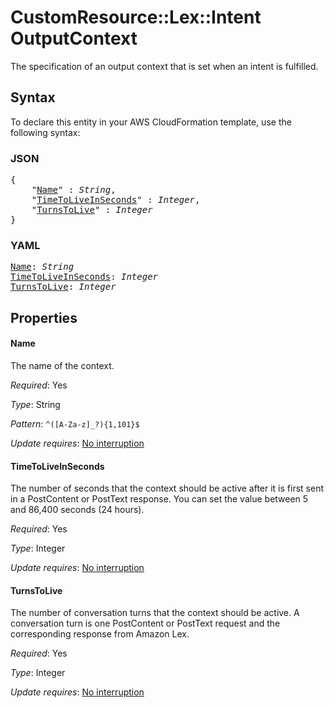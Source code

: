 # CustomResource::Lex::Intent OutputContext

The specification of an output context that is set when an intent is fulfilled.

## Syntax

To declare this entity in your AWS CloudFormation template, use the following syntax:

### JSON

<pre>
{
    "<a href="#name" title="Name">Name</a>" : <i>String</i>,
    "<a href="#timetoliveinseconds" title="TimeToLiveInSeconds">TimeToLiveInSeconds</a>" : <i>Integer</i>,
    "<a href="#turnstolive" title="TurnsToLive">TurnsToLive</a>" : <i>Integer</i>
}
</pre>

### YAML

<pre>
<a href="#name" title="Name">Name</a>: <i>String</i>
<a href="#timetoliveinseconds" title="TimeToLiveInSeconds">TimeToLiveInSeconds</a>: <i>Integer</i>
<a href="#turnstolive" title="TurnsToLive">TurnsToLive</a>: <i>Integer</i>
</pre>

## Properties

#### Name

The name of the context.

_Required_: Yes

_Type_: String

_Pattern_: <code>^([A-Za-z]_?){1,101}$</code>

_Update requires_: [No interruption](https://docs.aws.amazon.com/AWSCloudFormation/latest/UserGuide/using-cfn-updating-stacks-update-behaviors.html#update-no-interrupt)

#### TimeToLiveInSeconds

The number of seconds that the context should be active after it is first sent in a PostContent or PostText response. You can set the value between 5 and 86,400 seconds (24 hours).

_Required_: Yes

_Type_: Integer

_Update requires_: [No interruption](https://docs.aws.amazon.com/AWSCloudFormation/latest/UserGuide/using-cfn-updating-stacks-update-behaviors.html#update-no-interrupt)

#### TurnsToLive

The number of conversation turns that the context should be active. A conversation turn is one PostContent or PostText request and the corresponding response from Amazon Lex.

_Required_: Yes

_Type_: Integer

_Update requires_: [No interruption](https://docs.aws.amazon.com/AWSCloudFormation/latest/UserGuide/using-cfn-updating-stacks-update-behaviors.html#update-no-interrupt)

